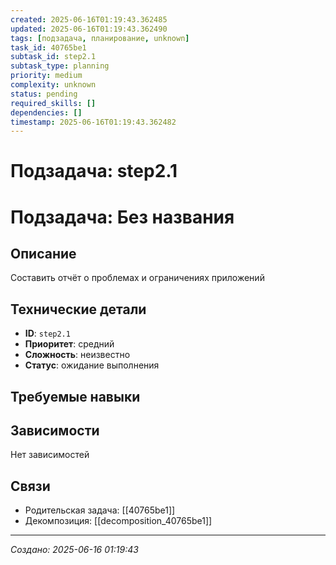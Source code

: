 ```yaml
---
created: 2025-06-16T01:19:43.362485
updated: 2025-06-16T01:19:43.362490
tags: [подзадача, планирование, unknown]
task_id: 40765be1
subtask_id: step2.1
subtask_type: planning
priority: medium
complexity: unknown
status: pending
required_skills: []
dependencies: []
timestamp: 2025-06-16T01:19:43.362482
---
```


# Подзадача: step2.1

# Подзадача: Без названия

## Описание
Составить отчёт о проблемах и ограничениях приложений

## Технические детали
- **ID**: `step2.1`
- **Приоритет**: средний
- **Сложность**: неизвестно
- **Статус**: ожидание выполнения

## Требуемые навыки


## Зависимости
Нет зависимостей

## Связи
- Родительская задача: [[40765be1]]
- Декомпозиция: [[decomposition_40765be1]]

---
*Создано: 2025-06-16 01:19:43*

